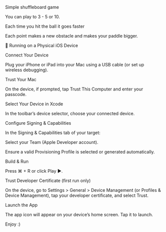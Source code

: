 Simple shuffleboard game

You can play to 3 - 5 or 10.

Each time you hit the ball it goes faster

Each point makes a new obstacle and makes your paddle bigger.

📱 Running on a Physical iOS Device

Connect Your Device

Plug your iPhone or iPad into your Mac using a USB cable (or set up wireless debugging).

Trust Your Mac

On the device, if prompted, tap Trust This Computer and enter your passcode.

Select Your Device in Xcode

In the toolbar’s device selector, choose your connected device.

Configure Signing & Capabilities

In the Signing & Capabilities tab of your target:

Select your Team (Apple Developer account).

Ensure a valid Provisioning Profile is selected or generated automatically.

Build & Run

Press ⌘ + R or click Play ▶️.

Trust Developer Certificate (first run only)

On the device, go to Settings > General > Device Management (or Profiles & Device Management), tap your developer certificate, and select Trust.

Launch the App

The app icon will appear on your device’s home screen. Tap it to launch.



Enjoy :)




